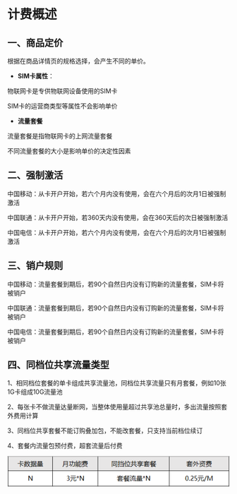 # 计费概述
## 一、商品定价
根据在商品详情页的规格选择，会产生不同的单价。

* **SIM卡属性**：

物联网卡是专供物联网设备使用的SIM卡

SIM卡的运营商类型等属性不会影响单价
* **流量套餐**

流量套餐是指物联网卡的上网流量套餐

不同流量套餐的大小是影响单价的决定性因素
## 二、强制激活
中国移动：从卡开户开始，若六个月内没有使用，会在六个月后的次月1日被强制激活

中国联通：从卡开户开始，若360天内没有使用，会在360天后的次日被强制激活

中国电信：从卡开户开始，若六个月内没有使用，会在六个月后的次月1日被强制激活
## 三、销户规则
中国移动：流量套餐到期后，若90个自然日内没有订购新的流量套餐，SIM卡将被销户

中国联通：流量套餐到期后，若90个自然日内没有订购新的流量套餐，SIM卡将被销户

中国电信：流量套餐到期后，若90个自然日内没有订购新的流量套餐，SIM卡将被销户
## 四、同档位共享流量类型
1、相同档位套餐的单卡组成共享流量池，同档位共享流量只有月套餐，例如10张1G卡组成10G流量池

2、每张卡不做流量达量断网，当整体使用量超过共享池总量时，多出流量按照套外费用计算

3、同档位共享套餐不能订购叠加包，不能改套餐，只支持当前档位续订

4、套餐内流量包预付费，超套流量后付费

![共享流量月功能费](../../../../image/Query-Card-Service/flowLiquidBath.png)

